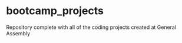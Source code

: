 # bootcamp_projects
Repository complete with all of the coding projects created at General Assembly
